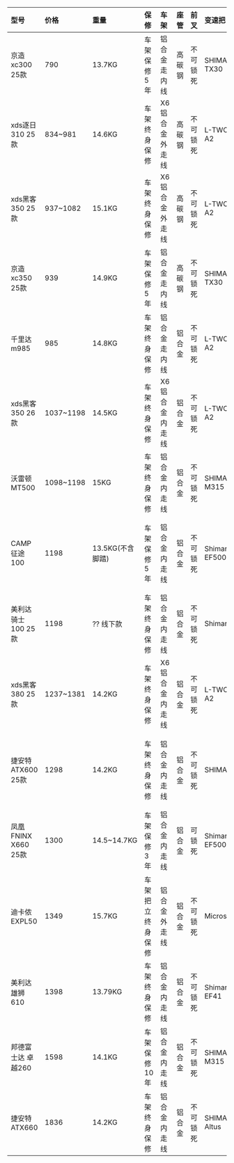 | 型号                  | 价格         | 重量            | 保修             | 车架                 | 座管     | 前叉       | 变速把           | 前变速器            | 后变速器            | 前花鼓                 | 后花鼓                 | 刹车           | 轮胎                 |
| :-------------------- | :----------- | :-------------- | :--------------- | :------------------- | :------- | :--------- | :--------------- | :------------------ | :------------------ | :--------------------- | :--------------------- | :------------- | :------------------- |
| 京造xc300 25款        | 790          | 13.7KG          | 车架保修5年      | 铝合金走内线         | 高碳钢   | 不可锁死   | SHIMANO TX30     | Shimano TZ500       | Shimano TZ31        | 普通培林花鼓           | 普通培林花鼓           | 机械碟刹       | 正新26寸             |
| xds逐日310 25款       | 834~981      | 14.6KG          | 车架终身保修     | X6铝合金外走线       | 高碳钢   | 不可锁死   | L-TWOO A2        | L-TWOO A2 3速       | L-TWOO A2 7速       | Branta 培林花鼓        | Branta 培林花鼓        | 机械碟刹       | Branta 26寸          |
| xds黑客350 25款       | 937~1082     | 15.1KG          | 车架终身保修     | X6铝合金外走线       | 高碳钢   | 不可锁死   | L-TWOO A2        | L-TWOO A2 3速       | L-TWOO A2 7速       | 锁牙式培林花鼓         | 锁牙式培林花鼓         | 机械碟刹       | Branta 26寸          |
| 京造xc350 25款        | 939          | 14.9KG          | 车架保修5年      | 铝合金走内线         | 高碳钢   | 不可锁死   | SHIMANO TX30     | Shimano TZ500       | Shimano TZ31        | 快拆铝合金培林花鼓     | 铝合金培林花鼓         | 油压碟刹       | 正新26寸             |
| 千里达m985            | 985          | 14.8KG          | 车架终身保修     | 铝合金走内线         | 铝合金   | 不可锁死   | L-TWOO A2        | Shimano TZ300       | Shimano TY500       | 快拆铝合金培林花鼓     | 铝合金培林花鼓         | 油压碟刹       | 正新27.5寸           |
| xds黑客350 26款       | 1037~1198    | 14.5KG          | 车架终身保修     | X6铝合金内走线       | 铝合金   | 不可锁死   | L-TWOO A2        | L-TWOO A2 3速       | SHIMANO 7速         | 慢拆培林花鼓           | 锁牙式培林花鼓         | 机械碟刹       | Branta 26寸          |
| 沃雷顿MT500           | 1098~1198    | 15KG            | 车架终身保修     | 铝合金内走线         | 铝合金   | 不可锁死   | SHIMANO M315     | Shimano TY600       | Shimano TZ500       | 快拆铝合金培林花鼓     | 铝合金培林花鼓         | 油压碟刹       | 朝阳26/27.5          |
| CAMP征途100           | 1198         | 13.5KG(不含脚踏) | 车架保修5年      | 铝合金内走线         | 铝合金   | 不可锁死   | Shimano EF500    | Shimano TY300       | Shimano TY200       | 快拆铝合金培林花鼓     | 快拆铝合金培林花鼓     | 铝合金机械碟刹 | 朝阳26               |
| 美利达骑士100 25款    | 1198         | ?? 线下款       | 车架终身保修     | 铝合金内走线         | 铝合金   | 不可锁死   | Shimano          | Shimano             | Shimano             | 快拆铝合金培林花鼓     | 快拆铝合金培林花鼓     | 机械碟刹       | 正新27寸             |
| xds黑客380 25款       | 1237~1381    | 14.2KG          | 车架终身保修     | X6铝合金内走线       | 铝合金   | 不可锁死   | L-TWOO A2        | L-TWOO A2 3速       | SHIMANO 7速         | 快拆培林花鼓           | 锁牙式培林花鼓         | 铝合金机械碟刹 | Branta 26寸          |
| 捷安特ATX600 25款     | 1298         | 14.2KG          | 车架终身保修     | 铝合金内走线         | 铝合金   | 不可锁死   | SHIMANO          | Shimano TY          | Shimano 7速         | 快拆铝合金培林花鼓     | 快拆铝合金培林花鼓     | 铝合金机械碟刹 | 捷安特 26寸          |
| 凤凰FNINX X660 25款   | 1300         | 14.5~14.7KG     | 车架保修3年      | 铝合金内走线         | 铝合金   | 可锁死     | Shimano EF500    | Shimano TY300       | Shimano TZ500       | 快拆铝合金培林花鼓     | 铝合金培林花鼓         | 机械碟刹       | 26/27.5寸            |
| 迪卡侬EXPL50          | 1349         | 15.7KG          | 车架把立终身保修 | 铝合金外走线         | 铝合金   | 不可锁死   | Microshift       | Microshift          | Microshift          | 快拆花鼓               | 快拆花鼓               | 机械碟刹       | B’Twin 27.5寸        |
| 美利达雄狮610         | 1398         | 13.79KG         | 车架终身保修     | 铝合金内走线         | 铝合金   | 不可锁死   | Shimano EF41     | Shimano TY300       | Shimano TY300       | 快拆铝合金培林花鼓     | 快拆铝合金培林花鼓     | 机械碟刹       | 正新26寸             |
| 邦德富士达 卓越260    | 1598         | 14.1KG          | 车架保修10年     | 铝合金内走线         | 铝合金   | 不可锁死   | SHIMANO M315     | Shimano TZ500       | Shimano TZ31        | 铝合金培林花鼓         | 铝合金培林花鼓         | 油压碟刹       | 正新27.5寸           |
| 捷安特ATX660          | 1836         | 14.2KG          | 车架终身保修     | 铝合金内走线         | 铝合金   | 不可锁死   | SHIMANO Altus    | Shimano TY          | Shimano TY          | 快拆铝合金培林花鼓     | 快拆铝合金培林花鼓     | 油压碟刹       | 捷安特 26寸          |